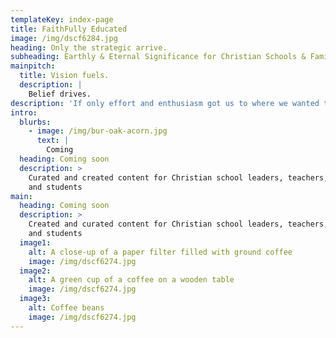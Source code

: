 ```yaml
---
templateKey: index-page
title: FaithFully Educated
image: /img/dscf6284.jpg
heading: Only the strategic arrive.
subheading: Earthly & Eternal Significance for Christian Schools & Families
mainpitch:
  title: Vision fuels.
  description: |
    Belief drives.
description: 'If only effort and enthusiasm got us to where we wanted to go. '
intro:
  blurbs:
    - image: /img/bur-oak-acorn.jpg
      text: |
        Coming
  heading: Coming soon
  description: >
    Curated and created content for Christian school leaders, teachers, parents,
    and students
main:
  heading: Coming soon
  description: >
    Created and curated content for Christian school leaders, teachers, parents,
    and students
  image1:
    alt: A close-up of a paper filter filled with ground coffee
    image: /img/dscf6274.jpg
  image2:
    alt: A green cup of a coffee on a wooden table
    image: /img/dscf6274.jpg
  image3:
    alt: Coffee beans
    image: /img/dscf6274.jpg
---
```

